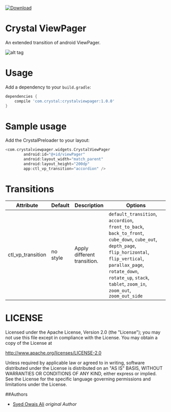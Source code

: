 [ ![Download](https://api.bintray.com/packages/syedowaisali/maven/crystalviewpager/images/download.svg) ](https://bintray.com/syedowaisali/maven/crystalviewpager/_latestVersion)

# Crystal ViewPager

An extended transition of android ViewPager.

![alt tag](https://drive.google.com/uc?export=view&id=0B9bDENyIABT6ZkIzWG9Ia1ZfYUE)

# Usage
Add a dependency to your `build.gradle`:
```groovy
dependencies {
    compile 'com.crystal:crystalviewpager:1.0.0'
}
```

# Sample usage

Add the CrystalPreloader to your layout:

```groovy
<com.crystalviewpager.widgets.CrystalViewPager
        android:id="@+id/viewPager"
        android:layout_width="match_parent"
        android:layout_height="200dp"
        app:ctl_vp_transition="accordion" />
```

# Transitions

Attribute | Default | Description | Options
------------ | ------------- | ------------- | -------------
ctl_vp_transition | no style | Apply different transition. | ``default_transition``, ``accordion``, ``front_to_back``, ``back_to_front``, ``cube_down``, ``cube_out``, ``depth_page``, ``flip_horizontal``, ``flip_vertical``, ``parallax_page``, ``rotate_down``, ``rotate_up``, ``stack``, ``tablet``, ``zoom_in``, ``zoom_out``, ``zoom_out_side``

# LICENSE

Licensed under the Apache License, Version 2.0 (the "License");
you may not use this file except in compliance with the License.
You may obtain a copy of the License at

http://www.apache.org/licenses/LICENSE-2.0

Unless required by applicable law or agreed to in writing, software
distributed under the License is distributed on an "AS IS" BASIS,
WITHOUT WARRANTIES OR CONDITIONS OF ANY KIND, either express or implied.
See the License for the specific language governing permissions and
limitations under the License.

##Authors

* [Syed Owais Ali](https://github.com/syedowaisali) *original Author*
